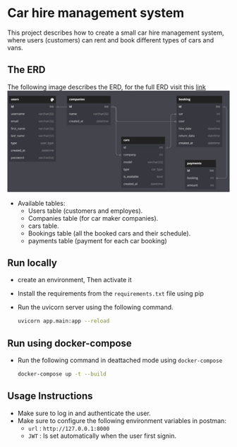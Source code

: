 # Car hire management system

This project describes how to create a small car hire management system, where users (customers) can rent and book different types of cars and vans.

## The ERD

The following image describes the ERD, for the full ERD visit this [link](https://dbdiagram.io/d/648c48f302bd1c4a5e999b44)
![the erd of the system](./erd.png)

- Available tables:
  - Users table (customers and employes).
  - Companies table (for car maker companies).
  - cars table.
  - Bookings table (all the booked cars and their schedule).
  - payments table (payment for each car booking)

## Run locally

- create an environment, Then activate it
- Install the requirements from the `requirements.txt` file using pip
- Run the uvicorn server using the following command.

  ```sh
  uvicorn app.main:app --reload
  ```

## Run using docker-compose

- Run the following command in deattached mode using `docker-compose`

  ```sh
  docker-compose up -t --build
  ```

## Usage Instructions

- Make sure to log in and authenticate the user.
- Make sure to configure the following environment variables in postman:
  - `url` : `http://127.0.0.1:8000`
  - `JWT` : Is set automatically when the user first signin.
